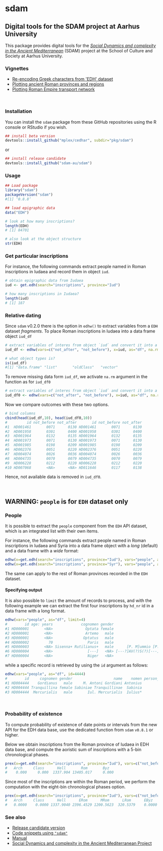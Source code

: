# sdam

## Digital tools for the SDAM project at Aarhus University

This package provides digital tools for the [*Social Dynamics and complexity
in the Ancient Mediterranean*](https://sdam-au.github.io/sdam-au/) (SDAM) project 
at the School of Culture and Society at Aarhus University.



### Vignettes

* [Re-encoding Greek characters from 'EDH' dataset](https://sdam-au.github.io/sdam/articles/Encoding.html)
* [Plotting ancient Roman provinces and regions](https://sdam-au.github.io/sdam/articles/RomanProvs.html)
* [Plotting Roman Empire transport network](https://sdam-au.github.io/sdam/articles/TransportNetwork.html)



<br/>

### Installation

You can install the `sdam` package from these GitHub repositories using the R console or RStudio if you wish.

```r
## install beta version
devtools::install_github("mplex/cedhar", subdir="pkg/sdam")
```
or 

```r
## install release candidate
devtools::install_github("sdam-au/sdam")
```


### Usage

```r
## Load package
library("sdam")
packageVersion("sdam")
#[1] ‘0.8.8’
```

```r
## load epigraphic data
data("EDH")
```

```r
# look at how many inscriptions?
length(EDH)
# [1] 84701
```


```r
# also look at the object structure
str(EDH)
```


### Get particular inscriptions

For instance, the following commands extract people named in Roman inscriptions in Iudaea and record them 
in object `iud`.


```r
# obtain epigraphic data from Iudaea
iud <- get.edh(search="inscriptions", province="Iud")
```

```r
# how many inscriptions in Iudaea?
length(iud)
# [1] 187
```


### Relative dating

Since `sdam` v0.2.0 there is the option in `edhw()` to extract variables from a `EDH` dataset *fragments*. 
To place Roman inscriptions in Iudaea into a data frame object `iud_df`

```r
# extract variables of interes from object `iud` and convert it into a data frame
iud_df <- edhw(vars=c("not_after", "not_before"), x=iud, as="df", na.rm=FALSE)

# what object types is?
is(iud_df)
#[1] "data.frame" "list"       "oldClass"   "vector"  
```


To remove missing data form `iud_df`, we activate `na.rm` argument in the function as for `iud_df0`

```r
# extract variables of interes from object `iud` and convert it into a data frame
iud_df0 <- edhw(vars=c("not_after", "not_before"), x=iud, as="df", na.rm=TRUE)
```

Now we compare outcomes with these two options.

```r
# bind columns
cbind(head(iud_df,10), head(iud_df0,10))
#         id not_before not_after       id not_before not_after
#1  HD001461       0071      0130 HD001461       0071      0130
#2  HD001958       0301      0400 HD001958       0301      0400
#3  HD001964       0132      0135 HD001964       0132      0135
#4  HD001973       0071      0130 HD001973       0071      0130
#5  HD001985       0198      0209 HD001985       0198      0209
#6  HD002376       0051      0220 HD002376       0051      0220
#7  HD004074       0026      0036 HD004074       0026      0036
#8  HD004735       0070      0079 HD004735       0070      0079
#9  HD006228       0212      0220 HD006228       0212      0220
#10 HD007068       <NA>      <NA> HD011646       0117      0138
```

Hence, not available data is removed in `iud_df0`.

<br/>

## WARNING: `people` is for `EDH` dataset only

### People

It is possible to extract the `people` component from the `EDH` API dataset, which is an integrated list with their own items.

For instance, the following commands extract people named in Roman inscriptions in Iudaea and Syria into a data frame object 
with a *long* (default) and a data frame with a *wide* format:

```r
edhw(x=get.edh(search="inscriptions", province="Iud"), vars="people", as="df")
edhw(x=get.edh(search="inscriptions", province="Syr"), vars="people", as="df", wide=TRUE)
```

The same can apply to the rest of Roman provinces recorded in the `EDH` dataset.


#### Specifying output

It is also possible to `limit` the amount of records to process, and with the following example we can extract the first four 
inscriptions by `hd_nr` id in a data frame with a long format.

```r
edhw(vars="people", as="df", limit=4)
#        id age: years             cognomen gender                                              name    nomen person_id praenomen           status   tribus
#1 HD000001       <NA>               Optata female                               Noniae P.f. Optatae    Nonia         1      <NA>             <NA>     <NA>
#2 HD000001       <NA>               Artemo   male                                 C. Iulio Artemoni   Iulius         2        C.             <NA>     <NA>
#3 HD000001       <NA>              Optatus   male                            C. Iulius C.f. Optatus   Iulius         3        C.             <NA>     <NA>
#4 HD000002         70                Paris   male                                  C. Sextius Paris  Sextius         1        C.             <NA>     <NA>
#5 HD000003       <NA> Sisenna+ Rutilianus+   male      [P. M]ummio [P.f. Gal. S]isenna[e Rutiliano] Mummius+         1       P.+ senatorial order Galeria+
#6 HD000004       <NA>                [---]   <NA> [---?]AV(?)S(?)[---]L(?)L(?)A M. Porci Nigri ser.     <NA>         1      <NA>           slaves     <NA>
#7 HD000004       <NA>                Niger   <NA>                                    M. Porci Nigri  Porcius         2        M.             <NA>     <NA>
```

while a specific record is retrieved by using the `id` argument as follows:


```r
edhw(vars="people", as="df", id=4444)
#        id     cognomen gender                   name    nomen person_id praenomen           status
#1 HD004444    Gordianus   male     M. Antoni Gordiani Antonius         1        M.             <NA>
#2 HD004444 Tranquillina female Sabiniae Tranquillinae  Sabinia         2      <NA>             <NA>
#3 HD004444  Mercurialis   male       Iul. Mercurialis  Iulius*         3      <NA> equestrian order
```

<br/>


### Probability of existence

To compute probability of existence of date points or intervals from the new API for the EDH data base, 
use the dedicated function from `sdam` `v0.8.1` or higher. 

Below we obtain inscriptions from the Roman province of Iudaea in EDH data base, and compute the aoristic sum 
of inscriptions with a 5-bin chronological phases. 

```r
prex(x=get.edh(search="inscriptions", province="Iud"), vars=c("not_before", "not_after"), cp="bin5")
#   Arch     Class      Hell       Rom       Byz 
#    0.000     0.000  1337.904 13405.017     0.000
```

Since most of the inscriptions are within the Roman period, we perform the computation with the eight-bin chronological phases option. 

```r
prex(x=get.edh(search="inscriptions", province="Iud"), vars=c("not_before", "not_after"), cp="bin8")
#   Arch     Class      Hell      ERom      MRom      LRom      EByz      LByz 
#   0.0000    0.0000 1337.9040 2396.4529 1200.5623  320.5379    0.0000    0.0000
```




<!-- Look at the ['sdam' R package documentation](https://sdam-au.github.io/sdam/) to find more about the distinct variables in `EDH` dataset 
and applications with the different functions. -->


### See also
* [Release candidate version](https://github.com/sdam-au/sdam)
* [Code snippets using `"sdam"`](https://github.com/sdam-au/R_code)
* [Manual](https://github.com/mplex/cedhar/blob/master/typesetting/reports/sdam.pdf)
* [Social Dynamics and complexity in the Ancient Mediterranean Project](https://sdam-au.github.io/sdam-au/)

